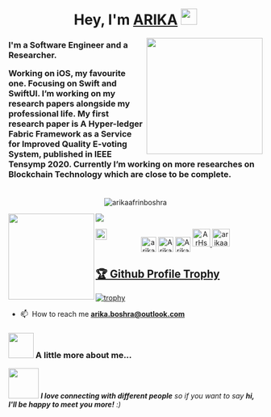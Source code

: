 <h1 align="center">Hey, I'm <a href="https://www.linkedin.com/in/arikaafrinboshra/" target="_blank">ARIKA</a> <img
src="https://github.com/blackcater/blackcater/raw/master/images/Hi.gif" height="32" /></h1>

<img align='right' src="https://media.giphy.com/media/ieyl9zmCjO4b4t6qoY/giphy.gif" width="230">
<h3>I'm a Software Engineer and a Researcher.<br>

Working on iOS, my favourite one. Focusing on Swift and SwiftUI. I’m working on my research papers alongside my professional life. My first research paper is **A Hyper-ledger Fabric Framework as a Service for Improved Quality E-voting System**, published in IEEE Tensymp 2020. Currently I’m working on more researches on Blockchain Technology which are close to be complete. 
<br>
<br>
</h3>

<p align="center"> <img src="https://komarev.com/ghpvc/?username=arikaafrinboshra" alt="arikaafrinboshra" /> </p>

<div>
  <img height="170" align="left" src="https://github-readme-stats.vercel.app/api?username=arikaafrinboshra&count_private=true&include_all_commits=true&theme=highcontrast&bg_color=0,000000,130F40&margin-w=100" />
  <img src="https://github-readme-stats.vercel.app/api/top-langs/?username=arikaafrinboshra&layout=compact&theme=highcontrast&bg_color=0,000000,130F40" />
</div>



<p align="center">
<a href="https://www.linkedin.com/in/arikaafrinboshra/" target="blank"><img align="center" src="https://img.icons8.com/color/48/000000/linkedin-circled.png" alt="arikaafrinboshra" height="30" width="30" /></a>
<a href="https://www.researchgate.net/profile/Arika-Boshra" target="blank"><img align="center" src="https://www.researchgate.net/apple-touch-icon-180x180.png" alt="Arika-Boshra" height="30" width="30" /></a>
<a href="https://twitter.com/ArikaAfrin" target="blank"><img align="center" src="https://img.icons8.com/nolan/64/twitter.png" alt="ArikaAfrin" height="30" width="30" /></a>
<a href="https://whttps://www.facebook.com/ArHsOb/">
  <img alt="ArHsOb" width="35px" src="https://img.icons8.com/fluent/48/000000/facebook-new.png" />
</a>
<a href="https://www.instagram.com/arikaafrinboshra/">
<img alt="arikaafrinboshra" width="35px" src="https://raw.githubusercontent.com/Raymo111/Raymo111/master/socials/instagram.svg" />
</a>
  <a href="https://discord.gg/ARIKA#0025">
  <img align="left" alt="Arika's Discord" width="22px" src="https://img.icons8.com/color/96/000000/discord-logo.png" />
</a>
</p>

<a href="https://github.com/arikaafrinboshra/github-profile-trophy"><h2>🏆 Github Profile Trophy</h2></a>
[![trophy](https://github-profile-trophy.vercel.app/?username=arikaafrinboshra&theme=juicyfresh&no-frame=true&no-bg=true&margin-w=100)](https://github.com/ryo-ma/github-profile-trophy)

- 📫 󠀠󠀠 How to reach me **arika.boshra@outlook.com**

### <img src="https://media.giphy.com/media/VgCDAzcKvsR6OM0uWg/giphy.gif" width="50"> A little more about me...  

<img src="https://media.giphy.com/media/LnQjpWaON8nhr21vNW/giphy.gif" width="60"> <em><b>I love connecting with different people</b> so if you want to say <b>hi, I'll be happy to meet you more!</b> :)</em>

<!--
-->
